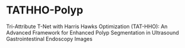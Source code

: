 # TATHHO-Polyp
Tri-Attribute T-Net with Harris Hawks Optimization (TAT-HHO): An Advanced Framework for Enhanced Polyp Segmentation   in Ultrasound Gastrointestinal Endoscopy Images
